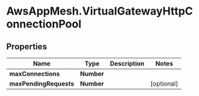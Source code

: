 # AwsAppMesh.VirtualGatewayHttpConnectionPool

## Properties

Name | Type | Description | Notes
------------ | ------------- | ------------- | -------------
**maxConnections** | **Number** |  | 
**maxPendingRequests** | **Number** |  | [optional] 


